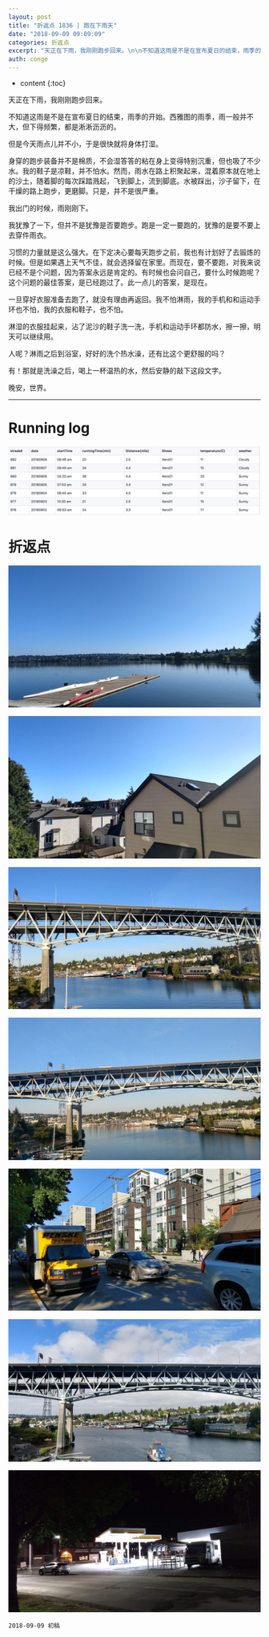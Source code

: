 ```yaml
---
layout: post
title: "折返点 1836 | 跑在下雨天"
date: "2018-09-09 09:09:09"
categories: 折返点
excerpt: "天正在下雨，我刚刚跑步回来。\n\n不知道这雨是不是在宣布夏日的结束，雨季的开始。西雅图的雨季，雨一般并不大，但下得频繁，都是淅淅沥沥的..."
auth: conge
---
```

* content
{:toc}

天正在下雨，我刚刚跑步回来。

不知道这雨是不是在宣布夏日的结束，雨季的开始。西雅图的雨季，雨一般并不大，但下得频繁，都是淅淅沥沥的。

但是今天雨点儿并不小，于是很快就将身体打湿。

身穿的跑步装备并不是棉质，不会湿答答的粘在身上变得特别沉重，但也吸了不少水。我的鞋子是凉鞋，并不怕水。然而，雨水在路上积聚起来，混着原本就在地上的沙土，随着脚的每次踩踏溅起，飞到脚上，流到脚底。水被踩出，沙子留下，在干燥的路上跑步，更磨脚。只是，并不是很严重。

我出门的时候，雨刚刚下。

我犹豫了一下，但并不是犹豫是否要跑步。跑是一定一要跑的，犹豫的是要不要上去穿件雨衣。

习惯的力量就是这么强大。在下定决心要每天跑步之前，我也有计划好了去锻炼的时候。但是如果遇上天气不佳，就会选择留在家里。而现在，要不要跑，对我来说已经不是个问题，因为答案永远是肯定的。有时候也会问自己，要什么时候跑呢？这个问题的最佳答案，是已经跑过了。此一点儿的答案，是现在。

一旦穿好衣服准备去跑了，就没有理由再返回。我不怕淋雨，我的手机和和运动手环也不怕，我的衣服和鞋子，也不怕。

淋湿的衣服挂起来，沾了泥沙的鞋子洗一洗，手机和运动手环都防水，擦一擦，明天可以继续用。

人呢？淋雨之后到浴室，好好的洗个热水澡，还有比这个更舒服的吗？

有！那就是洗澡之后，喝上一杯温热的水，然后安静的敲下这段文字。

晚安，世界。

-------

# Running log
![Running log week 36 2018](/assets/images/折返点/118382-1708d5b812610a71.png)

# 折返点

![20180902.jpg](/assets/images/折返点/118382-036b889fde2c91a8.jpg)

![20180903.jpg](/assets/images/折返点/118382-d0c2d8910628a29b.jpg)

![20180904.jpg](/assets/images/折返点/118382-30c63ba64d2d2cb6.jpg)

![20180905.jpg](/assets/images/折返点/118382-749aea7a954e1029.jpg)

![20180906.jpg](/assets/images/折返点/118382-21a3ab1839d6296c.jpg)

![20180907.jpg](/assets/images/折返点/118382-f8764c1749f69c44.jpg)

![20180908.jpg](/assets/images/折返点/118382-1d2a5180d14ab45e.jpg)

```
2018-09-09 初稿
```

